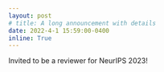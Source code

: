 ```yaml
---
layout: post
# title: A long announcement with details
date: 2022-4-1 15:59:00-0400
inline: True
---
```


Invited to be a reviewer for NeurIPS 2023!
